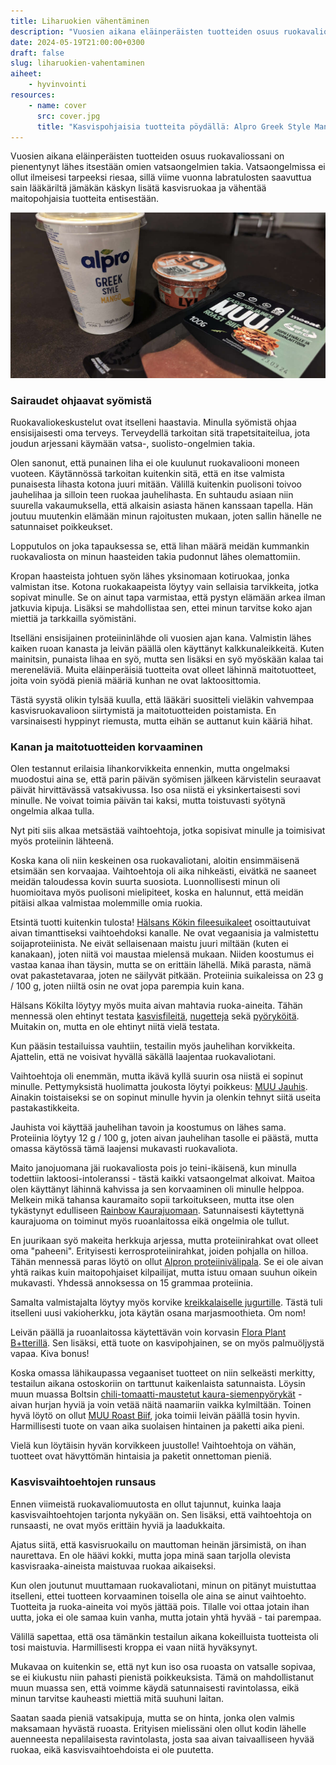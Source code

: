 ```yaml
---
title: Liharuokien vähentäminen
description: "Vuosien aikana eläinperäisten tuotteiden osuus ruokavaliossani on pienentynyt lähes itsestään omien vatsaongelmien takia. Vatsaongelmissa ei ollut ilmeisesi tarpeeksi riesaa, sillä viime vuonna labratulosten saavuttua sain lääkäriltä jämäkän käskyn lisätä kasvisruokaa ja vähentää maitopohjaisia tuotteita entisestään."
date: 2024-05-19T21:00:00+0300
draft: false
slug: liharuokien-vahentaminen
aiheet:
    - hyvinvointi
resources:
    - name: cover
      src: cover.jpg
      title: "Kasvispohjaisia tuotteita pöydällä: Alpro Greek Style Mango -jugurtti, Oatlyn levite sekä Muu Roast Biif -leikkele"
---
```

Vuosien aikana eläinperäisten tuotteiden osuus ruokavaliossani on pienentynyt lähes itsestään omien vatsaongelmien takia. Vatsaongelmissa ei ollut ilmeisesi tarpeeksi riesaa, sillä viime vuonna labratulosten saavuttua sain lääkäriltä jämäkän käskyn lisätä kasvisruokaa ja vähentää maitopohjaisia tuotteita entisestään.

<!--more-->

![Kasvispohjaisia tuotteita pöydällä: Alpro Greek Style Mango -jugurtti, Oatlyn levite sekä Muu Roast Biif -leikkele](cover.jpg "Liharuokien ja maitotuotteiden vähentäminen on vaatinut aikamoista testailua. Onneksi kaupat ovat nykyään täynnä hyviä vaihtoehtoja.")

### Sairaudet ohjaavat syömistä

Ruokavaliokeskustelut ovat itselleni haastavia. Minulla syömistä ohjaa ensisijaisesti oma terveys. Terveydellä tarkoitan sitä trapetsitaiteilua, jota joudun arjessani käymään vatsa-, suolisto-ongelmien takia.

Olen sanonut, että punainen liha ei ole kuulunut ruokavaliooni moneen vuoteen. Käytännössä tarkoitan kuitenkin sitä, että en itse valmista punaisesta lihasta kotona juuri mitään. Välillä kuitenkin puolisoni toivoo jauhelihaa ja silloin teen ruokaa jauhelihasta. En suhtaudu asiaan niin suurella vakaumuksella, että alkaisin asiasta hänen kanssaan tapella. Hän joutuu muutenkin elämään minun rajoitusten mukaan, joten sallin hänelle ne satunnaiset poikkeukset. 

Lopputulos on joka tapauksessa se, että lihan määrä meidän kummankin ruokavaliosta on minun haasteiden takia pudonnut lähes olemattomiin.

Kropan haasteista johtuen syön lähes yksinomaan kotiruokaa, jonka valmistan itse. Kotona ruokakaapeista löytyy vain sellaisia tarvikkeita, jotka sopivat minulle. Se on ainut tapa varmistaa, että pystyn elämään arkea ilman jatkuvia kipuja. Lisäksi se mahdollistaa sen, ettei minun tarvitse koko ajan miettiä ja tarkkailla syömistäni.

Itselläni ensisijainen proteiininlähde oli vuosien ajan kana. Valmistin lähes kaiken ruoan kanasta ja leivän päällä olen käyttänyt kalkkunaleikkeitä. Kuten mainitsin, punaista lihaa en syö, mutta sen lisäksi en syö myöskään kalaa tai mereneläviä. Muita eläinperäisiä tuotteita ovat olleet lähinnä maitotuotteet, joita voin syödä pieniä määriä kunhan ne ovat laktoosittomia.

Tästä syystä olikin tylsää kuulla, että lääkäri suositteli vieläkin vahvempaa kasvisruokavalioon siirtymistä ja maitotuotteiden poistamista. En varsinaisesti hyppinyt riemusta, mutta eihän se auttanut kuin kääriä hihat.

### Kanan ja maitotuotteiden korvaaminen

Olen testannut erilaisia lihankorvikkeita ennenkin, mutta ongelmaksi muodostui aina se, että parin päivän syömisen jälkeen kärvistelin seuraavat päivät hirvittävässä vatsakivussa. Iso osa niistä ei yksinkertaisesti sovi minulle. Ne voivat toimia päivän tai kaksi, mutta toistuvasti syötynä ongelmia alkaa tulla.

Nyt piti siis alkaa metsästää vaihtoehtoja, jotka sopisivat minulle ja toimisivat myös proteiinin lähteenä.

Koska kana oli niin keskeinen osa ruokavaliotani, aloitin ensimmäisenä etsimään sen korvaajaa. Vaihtoehtoja oli aika nihkeästi, eivätkä ne saaneet meidän taloudessa kovin suurta suosiota. Luonnollisesti minun oli huomioitava myös puolisoni mielipiteet, koska en halunnut, että meidän pitäisi alkaa valmistaa molemmille omia ruokia.

Etsintä tuotti kuitenkin tulosta! [Hälsans Kökin fileesuikaleet](https://www.halsanskok.fi/tuote/filet-pieces) osoittautuivat aivan timanttiseksi vaihtoehdoksi kanalle. Ne ovat vegaanisia ja valmistettu soijaproteiinista. Ne eivät sellaisenaan maistu juuri miltään (kuten ei kanakaan), joten niitä voi maustaa mielensä mukaan. Niiden koostumus ei vastaa kanaa ihan täysin, mutta se on erittäin lähellä. Mikä parasta, nämä ovat pakastetavaraa, joten ne säilyvät pitkään. Proteiinia suikaleissa on 23 g / 100 g, joten niiltä osin ne ovat jopa parempia kuin kana.

Hälsans Kökilta löytyy myös muita aivan mahtavia ruoka-aineita. Tähän mennessä olen ehtinyt testata [kasvisfileitä](https://www.halsanskok.fi/tuote/ovo-vegetarian-fillet), [nugetteja](https://www.halsanskok.fi/tuote/vegan-nuggets) sekä [pyöryköitä](https://www.halsanskok.fi/tuote/plant-based-balls). Muitakin on, mutta en ole ehtinyt niitä vielä testata.

Kun pääsin testailuissa vauhtiin, testailin myös jauhelihan korvikkeita. Ajattelin, että ne voisivat hyvällä säkällä laajentaa ruokavaliotani.

Vaihtoehtoja oli enemmän, mutta ikävä kyllä suurin osa niistä ei sopinut minulle. Pettymyksistä huolimatta joukosta löytyi poikkeus: [MUU Jauhis](https://meeat.co/tuotteet/muu-jauhis/). Ainakin toistaiseksi se on sopinut minulle hyvin ja olenkin tehnyt siitä useita pastakastikkeita.

Jauhista voi käyttää jauhelihan tavoin ja koostumus on lähes sama. Proteiinia löytyy 12 g / 100 g, joten aivan jauhelihan tasolle ei päästä, mutta omassa käytössä tämä laajensi mukavasti ruokavaliota.

Maito janojuomana jäi ruokavaliosta pois jo teini-ikäisenä, kun minulla todettiin laktoosi-intoleranssi - tästä kaikki vatsaongelmat alkoivat. Maitoa olen käyttänyt lähinnä kahvissa ja sen korvaaminen oli minulle helppoa. Melkein mikä tahansa kauramaito sopii tarkoitukseen, mutta itse olen tykästynyt edulliseen [Rainbow Kaurajuomaan](https://www.sydanmerkki.fi/tuotteet/rainbow-kaurajuoma-1-l/). Satunnaisesti käytettynä kaurajuoma on toiminut myös ruoanlaitossa eikä ongelmia ole tullut.

En juurikaan syö makeita herkkuja arjessa, mutta proteiinirahkat ovat olleet oma "paheeni". Erityisesti kerrosproteiinirahkat, joiden pohjalla on hilloa. Tähän mennessä paras löytö on ollut [Alpron proteiinivälipala](https://www.alpro.com/fi/tuotteemme/proteiinituotteet/plant-protein/plant-protein-yellow-fruits). Se ei ole aivan yhtä raikas kuin maitopohjaiset kilpailijat, mutta istuu omaan suuhun oikein mukavasti. Yhdessä annoksessa on 15 grammaa proteiinia.

Samalta valmistajalta löytyy myös korvike [kreikkalaiselle jugurtille](https://www.alpro.com/fi/tuotteemme/kasvipohjainen-vaihtoehto-rahkalle/greek-style/greek-style-no-sugars). Tästä tuli itselleni uusi vakioherkku, jota käytän osana marjasmoothieta. Om nom!

Leivän päällä ja ruoanlaitossa käytettävän voin korvasin [Flora Plant B+tterillä](https://www.flora.com/fi-fi/flora/tuotteet/plant-bttter). Sen lisäksi, että tuote on kasvipohjainen, se on myös palmuöljystä vapaa. Kiva bonus!

Koska omassa lähikaupassa vegaaniset tuotteet on niin selkeästi merkitty, testailun aikana ostoskoriin on tarttunut kaikenlaista satunnaista. Löysin muun muassa Boltsin [chili-tomaatti-maustetut kaura-siemenpyörykät](https://boltsi.fi/tuote/boltsi-chili-tomaatti/) - aivan hurjan hyviä ja voin vetää näitä naamariin vaikka kylmiltään. Toinen hyvä löytö on ollut [MUU Roast Biif](https://meeat.co/tuotteet/muu-roast-biif-100g/), joka toimii leivän päällä tosin hyvin. Harmillisesti tuote on vaan aika suolaisen hintainen ja paketti aika pieni.

Vielä kun löytäisin hyvän korvikkeen juustolle! Vaihtoehtoja on vähän, tuotteet ovat hävyttömän hintaisia ja paketit onnettoman pieniä.

### Kasvisvaihtoehtojen runsaus

Ennen viimeistä ruokavaliomuutosta en ollut tajunnut, kuinka laaja kasvisvaihtoehtojen tarjonta nykyään on. Sen lisäksi, että vaihtoehtoja on runsaasti, ne ovat myös erittäin hyviä ja laadukkaita.

Ajatus siitä, että kasvisruokailu on mauttoman heinän järsimistä, on ihan naurettava. En ole häävi kokki, mutta jopa minä saan tarjolla olevista kasvisraaka-aineista maistuvaa ruokaa aikaiseksi.

Kun olen joutunut muuttamaan ruokavaliotani, minun on pitänyt muistuttaa itselleni, ettei tuotteen korvaaminen toisella ole aina se ainut vaihtoehto. Tuotteita ja ruoka-aineita voi myös jättää pois. Tilalle voi ottaa jotain ihan uutta, joka ei ole samaa kuin vanha, mutta jotain yhtä hyvää - tai parempaa.

Välillä sapettaa, että osa tämänkin testailun aikana kokeilluista tuotteista oli tosi maistuvia. Harmillisesti kroppa ei vaan niitä hyväksynyt.

Mukavaa on kuitenkin se, että nyt kun iso osa ruoasta on vatsalle sopivaa, se ei kiukustu niin pahasti pienistä poikkeuksista. Tämä on mahdollistanut muun muassa sen, että voimme käydä satunnaisesti ravintolassa, eikä minun tarvitse kauheasti miettiä mitä suuhuni laitan.

Saatan saada pieniä vatsakipuja, mutta se on hinta, jonka olen valmis maksamaan hyvästä ruoasta. Erityisen mielissäni olen ollut kodin lähelle auenneesta nepalilaisesta ravintolasta, josta saa aivan taivaalliseen hyvää ruokaa, eikä kasvisvaihtoehdoista ei ole puutetta.